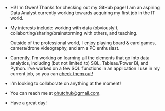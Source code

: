- Hi!  I'm Owen!  Thanks for checking out my GitHub page!  I am an aspiring Data Analyst currently working towards acquiring my first job in the IT world.

- My interests include: working with data (obviously!), collaborting/sharing/brainstorming with others, and teaching.

  Outside of the professional world, I enjoy playing board & card games, camera/drone videography, and am a PC enthusiast.

- Currently, I'm working on learning all the elements that go into data analytics, including (but not limited to) SQL, Tableau/Power BI, and Python.  I've worked on a few SQL functions in an application I use in my current job, so you can [check them out!](https://github.com/odubuk/Sundance-MediaPrep-SQL-Filters)

- I'm looking to collaborate on anything at the moment!

- You can reach me at ohutchuk@gmail.com.

- Have a great day!

<!---
odubuk/odubuk is a ✨ special ✨ repository because its `README.md` (this file) appears on your GitHub profile.
You can click the Preview link to take a look at your changes.
--->
